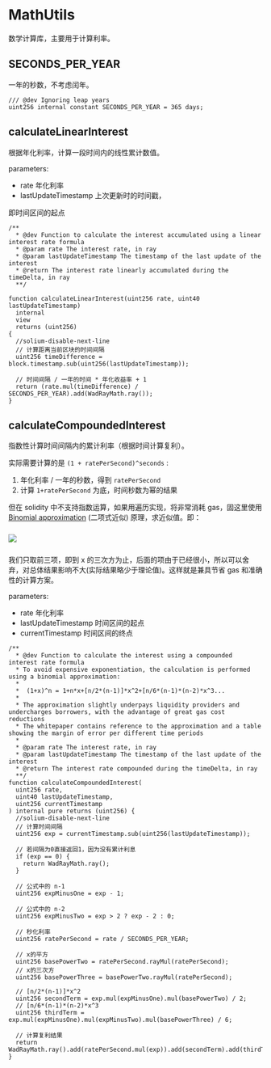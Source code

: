 # MathUtils

数学计算库，主要用于计算利率。

## SECONDS_PER_YEAR

一年的秒数，不考虑闰年。

```solidity
/// @dev Ignoring leap years
uint256 internal constant SECONDS_PER_YEAR = 365 days;
```

## calculateLinearInterest

根据年化利率，计算一段时间内的线性累计数值。

parameters:

- rate 年化利率
- lastUpdateTimestamp 上次更新时的时间戳，

即时间区间的起点

```solidity
/**
  * @dev Function to calculate the interest accumulated using a linear interest rate formula
  * @param rate The interest rate, in ray
  * @param lastUpdateTimestamp The timestamp of the last update of the interest
  * @return The interest rate linearly accumulated during the timeDelta, in ray
  **/

function calculateLinearInterest(uint256 rate, uint40 lastUpdateTimestamp)
  internal
  view
  returns (uint256)
{
  //solium-disable-next-line
  // 计算距离当前区块的时间间隔
  uint256 timeDifference = block.timestamp.sub(uint256(lastUpdateTimestamp));

  // 时间间隔 / 一年的时间 * 年化收益率 + 1
  return (rate.mul(timeDifference) / SECONDS_PER_YEAR).add(WadRayMath.ray());
}
```

## calculateCompoundedInterest

指数性计算时间间隔内的累计利率（根据时间计算复利）。

实际需要计算的是 `(1 + ratePerSecond)^seconds` :

1. 年化利率 / 一年的秒数，得到 `ratePerSecond`
2. 计算 `1+ratePerSecond` 为底，时间秒数为幂的结果

但在 solidity 中不支持指数运算，如果用遍历实现，将非常消耗 gas，固这里使用 [Binomial approximation](https://en.wikipedia.org/wiki/Binomial_approximation) (二项式近似) 原理，求近似值。即：

<!-- $(1+x)^{n}=1+nx+\frac{1}{2}n(n-1)x^2+\frac{1}{6}n(n-1)(n-2)x^3+...$ -->
<img src="https://render.githubusercontent.com/render/math?math=(1%2Bx)^{n}=1%2Bnx%2B\frac{1}{2}n(n-1)x^2%2B\frac{1}{6}n(n-1)(n-2)x^3%2B..." style="display: block;margin: 24px auto;" />

我们只取前三项，即到 x 的三次方为止，后面的项由于已经很小，所以可以舍弃，对总体结果影响不大(实际结果略少于理论值)。这样就是兼具节省 gas 和准确性的计算方案。

parameters:

- rate 年化利率
- lastUpdateTimestamp 时间区间的起点
- currentTimestamp 时间区间的终点

```solidity
/**
  * @dev Function to calculate the interest using a compounded interest rate formula
  * To avoid expensive exponentiation, the calculation is performed using a binomial approximation:
  *
  *  (1+x)^n = 1+n*x+[n/2*(n-1)]*x^2+[n/6*(n-1)*(n-2)*x^3...
  *
  * The approximation slightly underpays liquidity providers and undercharges borrowers, with the advantage of great gas cost reductions
  * The whitepaper contains reference to the approximation and a table showing the margin of error per different time periods
  *
  * @param rate The interest rate, in ray
  * @param lastUpdateTimestamp The timestamp of the last update of the interest
  * @return The interest rate compounded during the timeDelta, in ray
  **/
function calculateCompoundedInterest(
  uint256 rate,
  uint40 lastUpdateTimestamp,
  uint256 currentTimestamp
) internal pure returns (uint256) {
  //solium-disable-next-line
  // 计算时间间隔
  uint256 exp = currentTimestamp.sub(uint256(lastUpdateTimestamp));

  // 若间隔为0直接返回1，因为没有累计利息
  if (exp == 0) {
    return WadRayMath.ray();
  }

  // 公式中的 n-1
  uint256 expMinusOne = exp - 1;

  // 公式中的 n-2
  uint256 expMinusTwo = exp > 2 ? exp - 2 : 0;

  // 秒化利率
  uint256 ratePerSecond = rate / SECONDS_PER_YEAR;

  // x的平方
  uint256 basePowerTwo = ratePerSecond.rayMul(ratePerSecond);
  // x的三次方
  uint256 basePowerThree = basePowerTwo.rayMul(ratePerSecond);

  // [n/2*(n-1)]*x^2
  uint256 secondTerm = exp.mul(expMinusOne).mul(basePowerTwo) / 2;
  // [n/6*(n-1)*(n-2)*x^3
  uint256 thirdTerm = exp.mul(expMinusOne).mul(expMinusTwo).mul(basePowerThree) / 6;

  // 计算复利结果
  return WadRayMath.ray().add(ratePerSecond.mul(exp)).add(secondTerm).add(thirdTerm);
}
```
